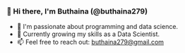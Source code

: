 ### 👋 Hi there, I'm Buthaina (@buthaina279)  
- 👀 I'm passionate about programming and data science.  
- 🌱 Currently growing my skills as a Data Scientist.  
- 📫 Feel free to reach out: buthaina279@gmail.com  
